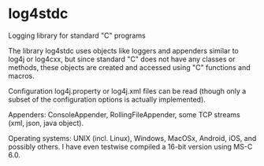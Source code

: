 # log4stdc
Logging library for standard "C" programs

The library log4stdc uses objects like loggers and appenders similar to log4j or log4cxx,
but since standard "C" does not have any classes or methods, these objects are created
and accessed using "C" functions and macros.

Configuration log4j.property or log4j.xml files can be read (though only a subset of the 
configuration options is actually implemented).

Appenders: ConsoleAppender, RollingFileAppender, some TCP streams (xml, json, java object).

Operating systems: UNIX (incl. Linux), Windows, MacOSx, Android, iOS, and possibly others.
I have even testwise compiled a 16-bit version using MS-C 6.0.
